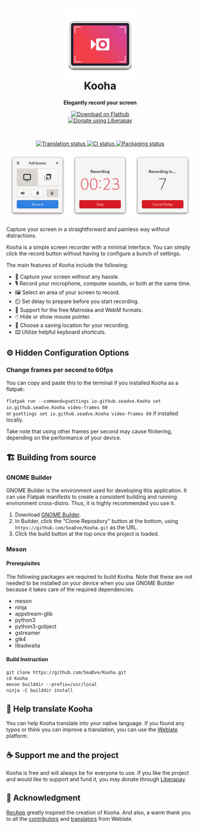 <h1 align="center">
  <img src="data/logo/io.github.seadve.Kooha.svg" alt="Kooha" width="192" height="192"/><br>
  Kooha
</h1>

<p align="center"><strong>Elegantly record your screen</strong></p>

<p align="center">
  <a href="https://flathub.org/apps/details/io.github.seadve.Kooha">
    <img width="200" src="https://flathub.org/assets/badges/flathub-badge-en.png" alt="Download on Flathub">
  </a>
  <br>
  <a href="https://liberapay.com/SeaDve/donate">
    <img src="https://liberapay.com/assets/widgets/donate.svg" alt="Donate using Liberapay">
  </a>
</p>

<br>
<p align="center">
  <a href="https://hosted.weblate.org/engage/kooha/">
    <img src="https://hosted.weblate.org/widgets/kooha/-/pot-file/svg-badge.svg" alt="Translation status" />
  </a>
  <a href="https://github.com/SeaDve/Kooha/actions/workflows/testing.yml">
    <img src="https://github.com/SeaDve/Kooha/actions/workflows/testing.yml/badge.svg" alt="CI status"/>
  </a>
  <a href="https://repology.org/project/kooha/versions">
    <img src="https://repology.org/badge/tiny-repos/kooha.svg" alt="Packaging status">
  </a>
</p>

<p align="center">
  <img src="screenshots/Kooha-preview.png" alt="Preview"/>
</p>

Capture your screen in a straightforward and painless way without distractions.

Kooha is a simple screen recorder with a minimal interface. You can simply click
the record button without having to configure a bunch of settings.

The main features of Kooha include the following:
* 🎥 Capture your screen without any hassle.
* 🎙️ Record your microphone, computer sounds, or both at the same time.
* 🖼️ Select an area of your screen to record.
* ⏲️ Set delay to prepare before you start recording.
* 📼 Support for the free Matroska and WebM formats.
* 🖱️ Hide or show mouse pointer.
* 💾 Choose a saving location for your recording.
* ⌨️ Utilize helpful keyboard shortcuts.


## ⚙️ Hidden Configuration Options

### Change frames per second to 60fps

You can copy and paste this to the terminal if you installed Kooha as a flatpak:

`flatpak run --command=gsettings io.github.seadve.Kooha set io.github.seadve.Kooha video-frames 60`<br/> 
or `gsettings set io.github.seadve.Kooha video-frames 60` if installed locally.

Take note that using other frames per second may cause flickering, depending on
the performance of your device. 


## 🏗️ Building from source

### GNOME Builder
GNOME Builder is the environment used for developing this application. 
It can use Flatpak manifests to create a consistent building and running 
environment cross-distro. Thus, it is highly recommended you use it.

1. Download [GNOME Builder](https://flathub.org/apps/details/org.gnome.Builder).
2. In Builder, click the "Clone Repository" button at the bottom, using `https://github.com/SeaDve/Kooha.git` as the URL.
3. Click the build button at the top once the project is loaded.


### Meson

#### Prerequisites
The following packages are required to build Kooha. Note that these are not
needed to be installed on your device when you use GNOME Builder because it
takes care of the required dependencies.

* meson
* ninja
* appstream-glib
* python3
* python3-gobject
* gstreamer
* gtk4
* libadwaita

#### Build Instruction
```
git clone https://github.com/SeaDve/Kooha.git
cd Kooha
meson builddir --prefix=/usr/local
ninja -C builddir install
```


## 🙌 Help translate Kooha
You can help Kooha translate into your native language. If you found any typos 
or think you can improve a translation, you can use the [Weblate](https://hosted.weblate.org/engage/kooha/) platform.


## ☕ Support me and the project

Kooha is free and will always be for everyone to use. If you like the project and
would like to support and fund it, you may donate through [Liberapay](https://liberapay.com/SeaDve/).


## 💝 Acknowledgment

[RecApp](https://github.com/amikha1lov/RecApp) greatly inspired the creation of Kooha. 
And also, a warm thank you to all the [contributors](https://github.com/SeaDve/Kooha/graphs/contributors) 
and [translators](https://hosted.weblate.org/engage/kooha/) from Weblate.
